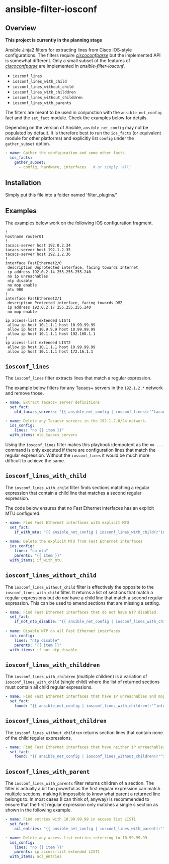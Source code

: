 # ansible-filter-iosconf

## Overview

**This project is currently in the planning stage**

Ansible Jinja2 filters for extracting lines from Cisco IOS-style configurations. The filters require 
[*ciscoconfparse*](https://pypi.org/project/ciscoconfparse/) but the implemented API is somewhat different.
Only a small subset of the features of [*ciscoconfparse*](https://pypi.org/project/ciscoconfparse/) are 
implemented in *ansible-filter-iosconf*.

* ``iosconf_lines``
* ``iosconf_lines_with_child``
* ``iosconf_lines_without_child``
* ``iosconf_lines_with_childdren``
* ``iosconf_lines_without_childdren``
* ``iosconf_lines_with_parents``

The filters are meant to be used in conjunction with the ``ansible_net_config`` fact and the ``set_fact`` module. Check
the examples below for details.

Depending on the version of Ansible, ``ansible_net_config`` may not be populated by default. It is therefore
best to run the ``ios_facts`` (or equivalent module for other platforms) and explicitly list ``config`` under the ``gather_subset`` option.

```yaml
- name: Gather the configuration and some other facts.
  ios_facts:
    gather_subset:
      - config, hardware, interfaces   # or simply 'all'
```

## Installation

Simply put this file into a folder named 'filter_plugins/'

## Examples

The examples below work on the following IOS configuration fragment.
```
!
hostname router01
!
tacacs-server host 192.0.2.34
tacacs-server host 192.1.2.35
tacacs-server host 192.1.2.36
!
interface FastEthernet2/0
 description Unprotected interface, facing towards Internet
 ip address 192.0.2.14 255.255.255.240
 no ip unreachables
 ntp disable
 no mop enable
 mtu 900
!
interface FastEthernet2/1
 description Protected interface, facing towards DMZ
 ip address 192.0.2.17 255.255.255.240
 no mop enable
 
ip access-list extended LIST1
 allow ip host 10.1.1.1 host 10.99.99.99
 allow ip host 10.9.9.9 host 10.99.99.99
 allow ip host 10.1.1.1 host 192.168.1.1
!
ip access-list extended LIST2
 allow ip host 10.1.1.1 host 10.99.99.99
 allow ip host 10.1.1.1 host 172.16.1.1
```

## ``iosconf_lines``

The ``iosconf_lines`` filter extracts lines that match a regular expression.

The example below filters for any Tacacs+ servers in the ``192.1.2.*`` network and remove those.

```yaml
- name: Extract Tacacs+ server definitions
  set_fact: 
    old_tacacs_servers: "{{ ansible_net_config | iosconf_lines(r'^tacacs-server host 192\.1\.2\.') }}"

- name: Delete any Tacacs+ servers in the 192.1.2.0/24 network.
  ios_config:
    lines: "no {{ item }}"
  with_items: old_tacacs_servers
```

Using the ``iosconf_lines`` filter makes this playbook idempotent as the ``no ...`` command is only executed
if there are configuration lines that match the regular expression. Without the ``iosconf_lines`` it would be much
more difficult to achieve the same.

## ``iosconf_lines_with_child``

The ``iosconf_lines_with_child`` filter finds sections matching a regular expression that contain a child line 
that matches a second regular expression. 

The code below ensures that no Fast Ethernet interfaces has an explicit MTU configured.

```yaml
- name: Find Fast Ethernet interfaces with explicit MTU
  set_fact: 
    if_with_mtu: "{{ ansible_net_config | iosconf_lines_with_child(r'interface FastEthernet', r'mtu \d+'}}"
    
- name: Delete the explicit MTU from Fast Ethernet interfaces
  ios_config:
    lines: "no mtu"
    parents: "{{ item }}"
  with_items: if_with_mtu
```

## ``iosconf_lines_without_child``

The ``iosconf_lines_without_child`` filter is effectively the opposite to the ``iosconf_lines_with_child`` filter. It
returns a list of sections that match a regular expressions but *do not* have a child line that match a second regular expression. This can be used to amend sections that are missing a setting.

```yaml
- name: Find Fast Ethernet interfaces that do not have NTP disabled.
  set_fact: 
    if_not_ntp_disable: "{{ ansible_net_config | iosconf_lines_with_child(r'interface FastEthernet', r'ntp disabled'}}"
    
- name: Disable NTP on all Fast Ethernet interfaces
  ios_config:
    lines: "ntp disable"
    parents: "{{ item }}"
  with_items: if_not_ntp_disable
```

## ``iosconf_lines_with_childdren``

The ``iosconf_lines_with_children`` (multiple children) is a variation of ``iosconf_lines_with_child`` (single child) where
the list of returned sections must contain all child regular expressions.

```yaml
- name: Find Fast Ethernet interfaces that have IP unreachables and mop disabled.
  set_fact: 
    found: "{{ ansible_net_config | iosconf_lines_with_children(r'^interface', [r'no ip unreachables', r'no mop enable'])
 ```

## ``iosconf_lines_without_children``

The ``iosconf_lines_without_children`` returns section lines that contain none of the child regular expressions.

```yaml
- name: Find Fast Ethernet interfaces that have neither IP unreachables nor NTP disabled.
  set_fact: 
    found: "{{ ansible_net_config | iosconf_lines_without_children(r'^interface', [r'no ip unreachables', r'no ntp disable'])
 ```

## ``iosconf_lines_with_parent``

The ``iosconf_lines_with_parents`` filter returns children of a section. The filter is actually a bit too powerful as the 
first regular expression can match multiple sections, making it impossible to know what parent a returned line belongs to. 
In most cases (I can think of, anyway) is recommended to ensure that the first regular expression only matches a single s
section as shown in the following example.

```yaml
- name: Find entries with 10.99.99.99 in access list LIST1
  set_fact: 
    acl_entries: "{{ ansible_net_config | iosconf_lines_with_parent(r'^ip access-list extended LIST1$', r'10\.99\.99\.99'}}"

- name: Delete any access list entries referring to 10.99.99.99
  ios_config:
    lines: "no {{ item }}"
    parents: ip access-list extended LIST1
  with_items: acl_entries
```
